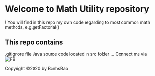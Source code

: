 # Welcome to Math Utility repository
!
You will find in this repo my own code regarding to most common math methods, e.g.getFactorial()

## This repo contains
.gitignore file
Java source code located in src folder
...
Connect me via
![FB](https://www.facebook.com/BanhsBao3011/)

Copyright ©2020 by BanhsBao

